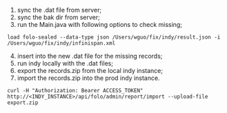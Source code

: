 1. sync the .dat file from server;
2. sync the bak dir from server;
3. run the Main.java with following options to check missing; 
````
load folo-sealed --data-type json /Users/wguo/fix/indy/result.json -i /Users/wguo/fix/indy/infinispan.xml
````
4. insert into the new .dat file for the missing records;
5. run indy locally with the .dat files;
6. export the records.zip from the local indy instance;
7. import the records.zip into the prod indy instance.
````
curl -H "Authorization: Bearer ACCESS_TOKEN"  http://<INDY_INSTANCE>/api/folo/admin/report/import --upload-file export.zip
````
